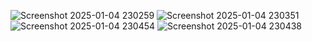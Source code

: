 ![Screenshot 2025-01-04 230259](https://github.com/user-attachments/assets/e6107fb5-c4f7-4a0e-b145-1646e6ea6cc0)
![Screenshot 2025-01-04 230351](https://github.com/user-attachments/assets/ace6961a-c457-4c14-9e93-230394b3fbec)
![Screenshot 2025-01-04 230454](https://github.com/user-attachments/assets/7b1f0da9-1ee7-4e9e-a5ed-ca0b74d945f5)
![Screenshot 2025-01-04 230438](https://github.com/user-attachments/assets/af1b2864-cfa0-483e-b898-cb71b7e3c59b)
